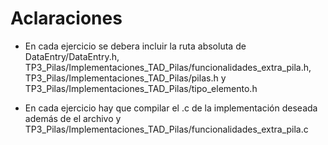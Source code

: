 <h1>Aclaraciones</h1>
<ul>
  <li><p>En cada ejercicio se debera incluir la ruta absoluta de DataEntry/DataEntry.h, TP3_Pilas/Implementaciones_TAD_Pilas/funcionalidades_extra_pila.h, TP3_Pilas/Implementaciones_TAD_Pilas/pilas.h y TP3_Pilas/Implementaciones_TAD_Pilas/tipo_elemento.h </p></li>
  <li><p>En cada ejercicio hay que compilar el .c de la implementación deseada además de el archivo  y TP3_Pilas/Implementaciones_TAD_Pilas/funcionalidades_extra_pila.c</p></li>
</ul>
